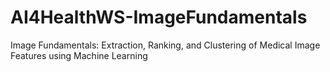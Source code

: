 # AI4HealthWS-ImageFundamentals
Image Fundamentals: Extraction, Ranking, and Clustering of Medical Image Features using Machine Learning
